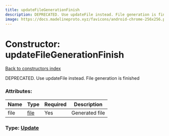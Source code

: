 ```yaml
---
title: updateFileGenerationFinish
description: DEPRECATED. Use updateFile instead. File generation is finished
image: https://docs.madelineproto.xyz/favicons/android-chrome-256x256.png
---
```

# Constructor: updateFileGenerationFinish  
[Back to constructors index](index.md)



DEPRECATED. Use updateFile instead. File generation is finished

### Attributes:

| Name     |    Type       | Required | Description |
|----------|---------------|----------|-------------|
|file|[file](../constructors/file.md) | Yes|Generated file|



### Type: [Update](../types/Update.md)


